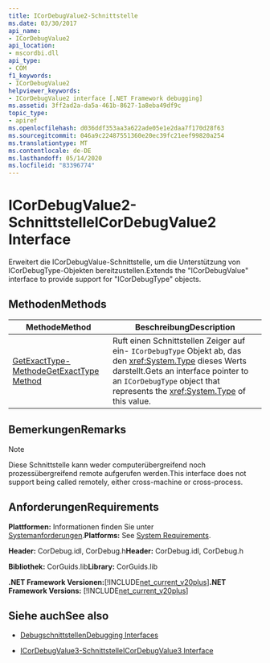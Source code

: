 ```yaml
---
title: ICorDebugValue2-Schnittstelle
ms.date: 03/30/2017
api_name:
- ICorDebugValue2
api_location:
- mscordbi.dll
api_type:
- COM
f1_keywords:
- ICorDebugValue2
helpviewer_keywords:
- ICorDebugValue2 interface [.NET Framework debugging]
ms.assetid: 3ff2ad2a-da5a-461b-8627-1a8eba49df9c
topic_type:
- apiref
ms.openlocfilehash: d036ddf353aa3a622ade05e1e2daa7f170d28f63
ms.sourcegitcommit: 046a9c22487551360e20ec39fc21eef99820a254
ms.translationtype: MT
ms.contentlocale: de-DE
ms.lasthandoff: 05/14/2020
ms.locfileid: "83396774"
---
```

# <a name="icordebugvalue2-interface"></a><span data-ttu-id="e1ce8-102">ICorDebugValue2-Schnittstelle</span><span class="sxs-lookup"><span data-stu-id="e1ce8-102">ICorDebugValue2 Interface</span></span>
<span data-ttu-id="e1ce8-103">Erweitert die ICorDebugValue-Schnittstelle, um die Unterstützung von ICorDebugType-Objekten bereitzustellen.</span><span class="sxs-lookup"><span data-stu-id="e1ce8-103">Extends the "ICorDebugValue" interface to provide support for "ICorDebugType" objects.</span></span>  
  
## <a name="methods"></a><span data-ttu-id="e1ce8-104">Methoden</span><span class="sxs-lookup"><span data-stu-id="e1ce8-104">Methods</span></span>  
  
|<span data-ttu-id="e1ce8-105">Methode</span><span class="sxs-lookup"><span data-stu-id="e1ce8-105">Method</span></span>|<span data-ttu-id="e1ce8-106">Beschreibung</span><span class="sxs-lookup"><span data-stu-id="e1ce8-106">Description</span></span>|  
|------------|-----------------|  
|[<span data-ttu-id="e1ce8-107">GetExactType-Methode</span><span class="sxs-lookup"><span data-stu-id="e1ce8-107">GetExactType Method</span></span>](icordebugvalue2-getexacttype-method.md)|<span data-ttu-id="e1ce8-108">Ruft einen Schnittstellen Zeiger auf ein- `ICorDebugType` Objekt ab, das den <xref:System.Type> dieses Werts darstellt.</span><span class="sxs-lookup"><span data-stu-id="e1ce8-108">Gets an interface pointer to an `ICorDebugType` object that represents the <xref:System.Type> of this value.</span></span>|  
  
## <a name="remarks"></a><span data-ttu-id="e1ce8-109">Bemerkungen</span><span class="sxs-lookup"><span data-stu-id="e1ce8-109">Remarks</span></span>  
  
> [!NOTE]
> <span data-ttu-id="e1ce8-110">Diese Schnittstelle kann weder computerübergreifend noch prozessübergreifend remote aufgerufen werden.</span><span class="sxs-lookup"><span data-stu-id="e1ce8-110">This interface does not support being called remotely, either cross-machine or cross-process.</span></span>  
  
## <a name="requirements"></a><span data-ttu-id="e1ce8-111">Anforderungen</span><span class="sxs-lookup"><span data-stu-id="e1ce8-111">Requirements</span></span>  
 <span data-ttu-id="e1ce8-112">**Plattformen:** Informationen finden Sie unter [Systemanforderungen](../../get-started/system-requirements.md).</span><span class="sxs-lookup"><span data-stu-id="e1ce8-112">**Platforms:** See [System Requirements](../../get-started/system-requirements.md).</span></span>  
  
 <span data-ttu-id="e1ce8-113">**Header:** CorDebug.idl, CorDebug.h</span><span class="sxs-lookup"><span data-stu-id="e1ce8-113">**Header:** CorDebug.idl, CorDebug.h</span></span>  
  
 <span data-ttu-id="e1ce8-114">**Bibliothek:** CorGuids.lib</span><span class="sxs-lookup"><span data-stu-id="e1ce8-114">**Library:** CorGuids.lib</span></span>  
  
 <span data-ttu-id="e1ce8-115">**.NET Framework Versionen:**[!INCLUDE[net_current_v20plus](../../../../includes/net-current-v20plus-md.md)]</span><span class="sxs-lookup"><span data-stu-id="e1ce8-115">**.NET Framework Versions:** [!INCLUDE[net_current_v20plus](../../../../includes/net-current-v20plus-md.md)]</span></span>  
  
## <a name="see-also"></a><span data-ttu-id="e1ce8-116">Siehe auch</span><span class="sxs-lookup"><span data-stu-id="e1ce8-116">See also</span></span>

- [<span data-ttu-id="e1ce8-117">Debugschnittstellen</span><span class="sxs-lookup"><span data-stu-id="e1ce8-117">Debugging Interfaces</span></span>](debugging-interfaces.md)

- [<span data-ttu-id="e1ce8-118">ICorDebugValue3-Schnittstelle</span><span class="sxs-lookup"><span data-stu-id="e1ce8-118">ICorDebugValue3 Interface</span></span>](icordebugvalue3-interface.md)
